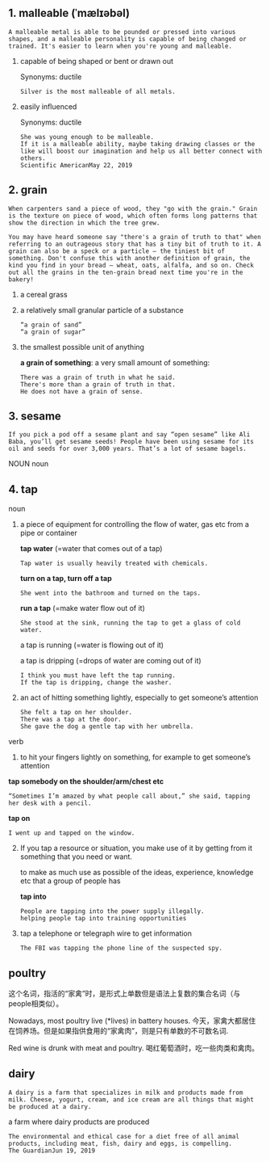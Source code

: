 ## 1. malleable (ˈmælɪəbəl)

```
A malleable metal is able to be pounded or pressed into various shapes, and a malleable personality is capable of being changed or trained. It's easier to learn when you're young and malleable.
```

1. capable of being shaped or bent or drawn out

   Synonyms: ductile

   ```
   Silver is the most malleable of all metals.
   ```

2. easily influenced

   Synonyms: ductile

   ```
   She was young enough to be malleable.
   If it is a malleable ability, maybe taking drawing classes or the like will boost our imagination and help us all better connect with others.
   Scientific AmericanMay 22, 2019
   ```

## 2. grain

```
When carpenters sand a piece of wood, they "go with the grain." Grain is the texture on piece of wood, which often forms long patterns that show the direction in which the tree grew.

You may have heard someone say "there's a grain of truth to that" when referring to an outrageous story that has a tiny bit of truth to it. A grain can also be a speck or a particle — the tiniest bit of something. Don't confuse this with another definition of grain, the kind you find in your bread — wheat, oats, alfalfa, and so on. Check out all the grains in the ten-grain bread next time you're in the bakery!
```

1. a cereal grass

2. a relatively small granular particle of a substance

   ```
   “a grain of sand”
   “a grain of sugar”
   ```

3. the smallest possible unit of anything

   **a grain of something**: a very small amount of something:

   ```
   There was a grain of truth in what he said.
   There's more than a grain of truth in that.
   He does not have a grain of sense.
   ```

## 3. sesame

```
If you pick a pod off a sesame plant and say “open sesame” like Ali Baba, you’ll get sesame seeds! People have been using sesame for its oil and seeds for over 3,000 years. That’s a lot of sesame bagels.
```

NOUN noun

## 4. tap 

noun

1. a piece of equipment for controlling the flow of water, gas etc from a pipe or container

   **tap water** (=water that comes out of a tap)

   ```
   Tap water is usually heavily treated with chemicals.
   ```

   **turn on a tap, turn off a tap**

   ```
   She went into the bathroom and turned on the taps.
   ```

   **run a tap** (=make water flow out of it)

   ```
   She stood at the sink, running the tap to get a glass of cold water.
   ```

   a tap is running (=water is flowing out of it)

   a tap is dripping (=drops of water are coming out of it)

   ```
   I think you must have left the tap running.
   If the tap is dripping, change the washer.
   ```

2. an act of hitting something lightly, especially to get someone’s attention

   ```
   She felt a tap on her shoulder.
   There was a tap at the door.
   She gave the dog a gentle tap with her umbrella.
   ```

verb

1.  to hit your fingers lightly on something, for example to get someone’s attention

   **tap somebody on the shoulder/arm/chest etc**

   ```
   “Sometimes I’m amazed by what people call about,” she said, tapping her desk with a pencil.
   ```

   **tap on**

   ```
   I went up and tapped on the window.
   ```

2. If you tap a resource or situation, you make use of it by getting from it something that you need or want.

   to make as much use as possible of the ideas, experience, knowledge etc that a group of people has

   **tap into**

   ```
   People are tapping into the power supply illegally.
   helping people tap into training opportunities
   ```

3. tap a telephone or telegraph wire to get information

   ```
   The FBI was tapping the phone line of the suspected spy.
   ```


## poultry

这个名词，指活的“家禽”时，是形式上单数但是语法上复数的集合名词（与people相类似）。

Nowadays, most poultry live (*lives) in battery houses. 今天，家禽大都居住在饲养场。但是如果指供食用的“家禽肉”，则是只有单数的不可数名词.

Red wine is drunk with meat and poultry. 喝红葡萄酒时，吃一些肉类和禽肉。

## dairy

```
A dairy is a farm that specializes in milk and products made from milk. Cheese, yogurt, cream, and ice cream are all things that might be produced at a dairy.
```

a farm where dairy products are produced

```
The environmental and ethical case for a diet free of all animal products, including meat, fish, dairy and eggs, is compelling.
The GuardianJun 19, 2019
```

